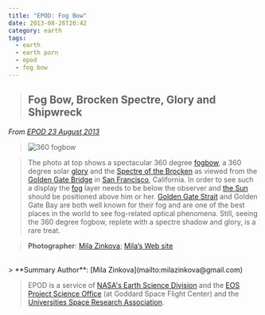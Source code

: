 ```yaml
---
title: "EPOD: Fog Bow"
date: 2013-08-26T20:42
category: earth
tags:
  - earth
  - earth porn
  - epod
  - fog bow
---
```


> ## Fog Bow, Brocken Spectre, Glory and Shipwreck

_From [EPOD 23 August 2013](http://epod.usra.edu/blog/2013/08/fog-bow-brocken-spectre-glory-and-shipwreck.html)_

> ![360 fogbow](http://epod.usra.edu/.a/6a0105371bb32c970b0192ac650e6b970d-750wi "360 fogbow (2)")

> The photo at top shows a spectacular 360 degree [fogbow](http://www.atoptics.co.uk/droplets/fogbow.htm), a 360 degree solar [glory](http://www.atoptics.co.uk/droplets/glory.htm) and the [Spectre of the Brocken](http://www.atoptics.co.uk/droplets/globrock.htm) as viewed from the [Golden Gate Bridge](http://goldengatebridge.org/research/facts.php) in [San Francisco](http://en.wikipedia.org/wiki/San_Francisco), California. In order to see such a display the [fog](http://www.atoptics.co.uk/droplets/clouds.htm) layer needs to be below the observer and [the Sun](http://solarsystem.nasa.gov/planets/profile.cfm?Object=Sun) should be positioned above him or her. [Golden Gate Strait](http://en.wikipedia.org/wiki/Golden_Gate) and Golden Gate Bay are both well known for their fog and are one of the best places in the world to see fog-related optical phenomena. Still, seeing the 360 degree fogbow, replete with a spectre shadow and glory, is a rare treat.

> **Photographer**: [Mila Zinkova](mailto:milazinkova@gmail.com); [Mila’s Web site](https://sites.google.com/site/thebrockeninglory/)
<br/>
> **Summary Author**: [Mila Zinkova](mailto:milazinkova@gmail.com)

> EPOD is a service of [NASA's Earth Science Division](http://nasascience.nasa.gov/earth-science) and the [EOS Project Science Office](http://eospso.gsfc.nasa.gov/index.php) (at Goddard Space Flight Center) and the [Universities Space Research Association](http://www.usra.edu).
